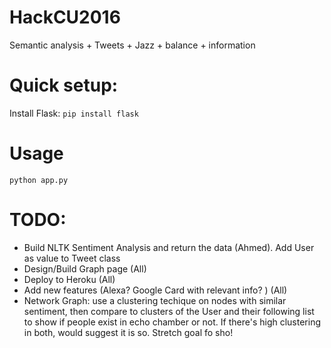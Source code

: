# HackCU2016
Semantic analysis + Tweets + Jazz + balance + information

# Quick setup:
Install Flask:
`pip install flask`

# Usage

`python app.py`

# TODO:

* Build NLTK Sentiment Analysis and return the data (Ahmed). Add User as value to Tweet class
* Design/Build Graph page (All)
* Deploy to Heroku (All)
* Add new features (Alexa? Google Card with relevant info? ) (All)
* Network Graph: use a clustering techique on nodes with similar sentiment, then compare to clusters of the User and their following list to show if people exist in echo chamber or not. If there's high clustering in both, would suggest it is so. Stretch goal fo sho!